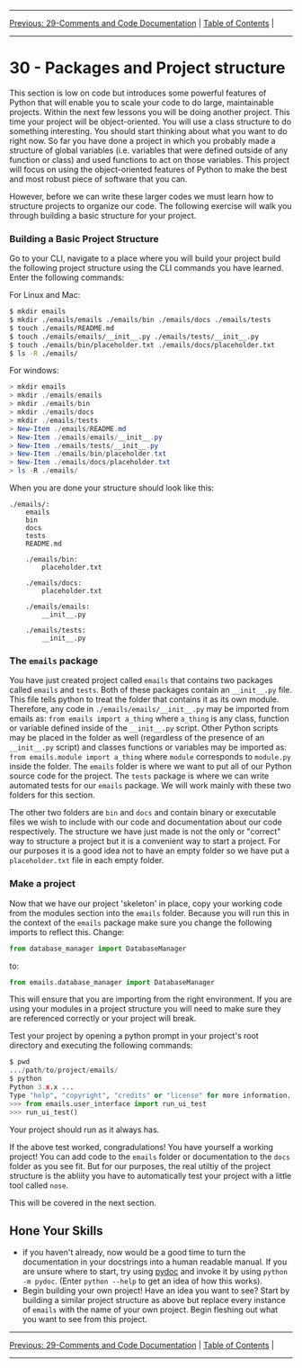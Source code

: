 <!-- Navigation -->

---

[Previous: 29-Comments and Code Documentation](./29-Comments-and-Code-Documentation.md) | [Table of Contents](./00-Table-of-Contents.md) | 

---
<!-- End Navigation -->
#  30 - Packages and Project structure

This section is low on code but introduces some powerful features of Python that will enable you to scale your code to do large, maintainable projects. Within the next few lessons you will be doing another project. This time your project will be object-oriented. You will use a class structure to do something interesting. You should start thinking about what you want to do right now. So far you have done a project in which you probably made a structure of global variables (i.e. variables that were defined outside of any function or class) and used functions to act on those variables. This project will focus on using the object-oriented features of Python to make the best and most robust piece of software that you can.

However, before we can write these larger codes we must learn how to structure projects to  organize our code. The following exercise will walk you through building a basic structure for your project.

### Building a Basic Project Structure

Go to your CLI, navigate to a place where you will build your project build the following project structure using the CLI commands you have learned. Enter the following commands:

For Linux and Mac:

```bash
$ mkdir emails
$ mkdir ./emails/emails ./emails/bin ./emails/docs ./emails/tests
$ touch ./emails/README.md
$ touch ./emails/emails/__init__.py ./emails/tests/__init__.py
$ touch ./emails/bin/placeholder.txt ./emails/docs/placeholder.txt
$ ls -R ./emails/
```

For windows:

```powershell
> mkdir emails
> mkdir ./emails/emails 
> mkdir ./emails/bin 
> mkdir ./emails/docs 
> mkdir ./emails/tests
> New-Item ./emails/README.md
> New-Item ./emails/emails/__init__.py 
> New-Item ./emails/tests/__init__.py
> New-Item ./emails/bin/placeholder.txt
> New-Item ./emails/docs/placeholder.txt
> ls -R ./emails/
```

When you are done your structure should look like this:

```
./emails/:
	emails
    bin
    docs
    tests
    README.md

    ./emails/bin:
    	placeholder.txt

    ./emails/docs:
    	placeholder.txt
     
    ./emails/emails:
    	__init__.py

    ./emails/tests:
    	__init__.py
```

### The `emails` package

You have just created project called `emails` that contains two packages called `emails` and `tests`. Both of these packages contain an `__init__.py` file. This file tells python to treat the folder that contains it as its own module. Therefore, any code in `./emails/emails/__init__.py` may be imported from emails as: `from emails import a_thing` where `a_thing` is any class, function or variable defined inside of the `__init__.py` script. Other Python scripts may be placed in the folder as well (regardless of the presence of an `__init__.py` script) and classes functions or variables may be imported as: `from emails.module import a_thing` where `module` corresponds to `module.py` inside the folder. The `emails` folder is where we want to put all of our Python source code for the project. The `tests` package is where we can write automated tests for our `emails` package. We will work mainly with these two folders for this section. 

The other two folders are `bin` and `docs` and contain binary or executable files we wish to include with our code and documentation about our code respectively. The structure we have just made is not the only or "correct" way to structure a project but it is a convenient way to start a project. For our purposes it is a good idea not to have an empty folder so we have put a `placeholder.txt` file in each empty folder.

### Make a project

Now that we have our project 'skeleton' in place, copy your working code from the modules section into the `emails` folder. Because you will run this in the context of the `emails` package make sure you change the following imports to reflect this. Change:

```python
from database_manager import DatabaseManager
```

to:

```python
from emails.database_manager import DatabaseManager
```

This will ensure that you are importing from the right environment. If you are using your modules in a project structure you will need to make sure they are referenced correctly or your project will break.

Test your project by opening a python prompt in your project's root directory and executing the following commands:

```python
$ pwd
.../path/to/project/emails/
$ python
Python 3.x.x ...
Type "help", "copyright", "credits" or "license" for more information.
>>> from emails.user_interface import run_ui_test
>>> run_ui_test()
```

Your project should run as it always has.

If the above test worked, congradulations! You have yourself a working project! You can add code to the  `emails` folder or documentation to the `docs` folder as you see fit. But for our purposes, the real utiltiy of the project structure is the abliity you have to automatically test your project with a little tool called `nose`.

This will be covered in the next section.

## Hone Your Skills

- if you haven't already, now would be a good time to turn the documentation in your docstrings into a human readable manual. If you are unsure where to start, try using [pydoc](https://docs.python.org/3.7/library/pydoc.html) and invoke it by using `python -m pydoc`. (Enter `python --help` to get an idea of how this works).
- Begin building your own project! Have an idea you want to see? Start by building a similar project structure as above but replace every instance of `emails` with the name of your own project. Begin fleshing out what you want to see from this project. 

<!-- Navigation -->

---

[Previous: 29-Comments and Code Documentation](./29-Comments-and-Code-Documentation.md) | [Table of Contents](./00-Table-of-Contents.md) | 

---
<!-- End Navigation -->

